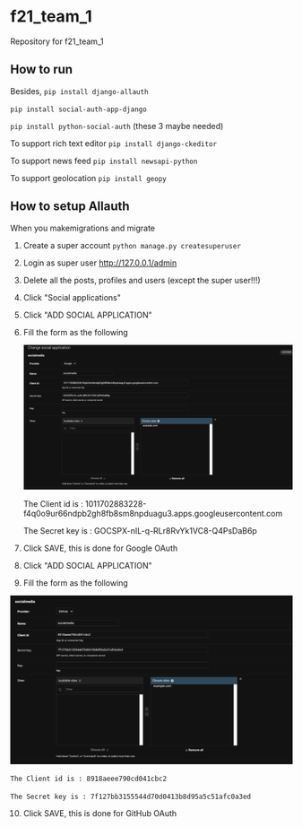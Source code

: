 # f21_team_1
Repository for f21_team_1

## How to run
Besides,
`pip install django-allauth`

`pip install social-auth-app-django`

`pip install python-social-auth`
(these 3 maybe needed)

To support rich text editor
`pip install django-ckeditor`

To support news feed
`pip install newsapi-python`

To support geolocation
`pip install geopy`


## How to setup Allauth

When you makemigrations and migrate

1. Create a super account
    `python manage.py createsuperuser`

2. Login as super user
    http://127.0.0.1/admin
    
3. Delete all the posts, profiles and users (except the super user!!!)
   
4. Click "Social applications"
   
5. Click "ADD SOCIAL APPLICATION"
   
6. Fill the form as the following 

   ![1](./pic/google.png)

    The Client id is : 1011702883228-f4q0o9ur66ndpb2gh8fb8sm8npduagu3.apps.googleusercontent.com
    
    The Secret key is : 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

7. Click SAVE, this is done for Google OAuth

8. Click "ADD SOCIAL APPLICATION"

9. Fill the form as the following 

![1](./pic/github.png)

    The Client id is : 8918aeee790cd041cbc2
    
    The Secret key is : 7f127bb3155544d70d0413b8d95a5c51afc0a3ed

10. Click SAVE, this is done for GitHub OAuth